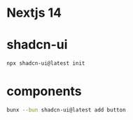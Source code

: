 # Nextjs 14

# shadcn-ui

```sh
npx shadcn-ui@latest init
```

# components

```sh
bunx --bun shadcn-ui@latest add button
```
